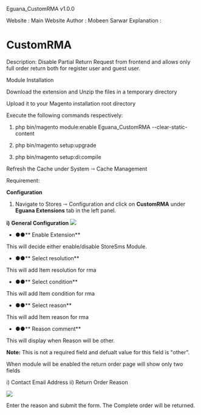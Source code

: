 Eguana_CustomRMA v1.0.0

Website : Main Website 
Author : Mobeen Sarwar
Explanation :
# CustomRMA

Description: Disable Partial Return Request from frontend and allows only full order return
both for register user and guest user.

Module Installation

Download the extension and Unzip the files in a temporary directory

Upload it to your Magento installation root directory

Execute the following commands respectively:

1.  php bin/magento module:enable Eguana_CustomRMA --clear-static-content

2.  php bin/magento setup:upgrade

3.  php bin/magento setup:di:compile

Refresh the Cache under System ⇾ Cache Management


Requirement:

**Configuration**

1. Navigate to Stores ⇾ Configuration and click on **CustomRMA** under **Eguana Extensions** tab in the left panel.

**i)**  **General Configuration**
![](https://i.ibb.co/r0v7SgK/image.png)

- **●●**** Enable Extension**

This will decide either enable/disable StoreSms Module.

- **●●**** Select resolution**

This will add Item resolution for rma

- **●●**** Select condition**

This will add Item condition for rma

- **●●**** Select reason**

This will add Item reason for rma

- **●●**** Reason comment**

This will display when Reason will be other.

**Note:** This is not a required field and defualt value for this field is "other".


When module will be enabled the return order page will show only two fields 

i) Contact Email Address
ii) Return Order Reason

![](https://i.ibb.co/KWM3nj4/image.png)

Enter the reason and submit the form. The Complete order will be returned.


